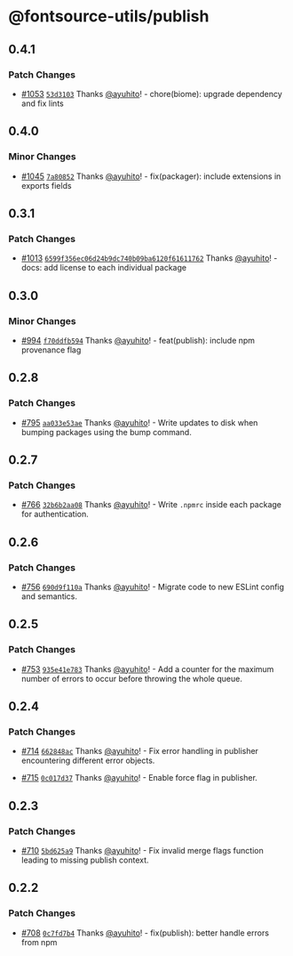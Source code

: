 # @fontsource-utils/publish

## 0.4.1

### Patch Changes

- [#1053](https://github.com/fontsource/fontsource/pull/1053) [`53d3103`](https://github.com/fontsource/fontsource/commit/53d31039607a8fb5c2a6478c74ae81cee23aa132) Thanks [@ayuhito](https://github.com/ayuhito)! - chore(biome): upgrade dependency and fix lints

## 0.4.0

### Minor Changes

- [#1045](https://github.com/fontsource/fontsource/pull/1045) [`7a80852`](https://github.com/fontsource/fontsource/commit/7a80852b2b60468f72fc64baf780ed3a833c4eed) Thanks [@ayuhito](https://github.com/ayuhito)! - fix(packager): include extensions in exports fields

## 0.3.1

### Patch Changes

- [#1013](https://github.com/fontsource/fontsource/pull/1013) [`6599f356ec06d24b9dc740b09ba6120f61611762`](https://github.com/fontsource/fontsource/commit/6599f356ec06d24b9dc740b09ba6120f61611762) Thanks [@ayuhito](https://github.com/ayuhito)! - docs: add license to each individual package

## 0.3.0

### Minor Changes

- [#994](https://github.com/fontsource/fontsource/pull/994) [`f70ddfb594`](https://github.com/fontsource/fontsource/commit/f70ddfb5948367cd64405dbab3717fe790c37be3) Thanks [@ayuhito](https://github.com/ayuhito)! - feat(publish): include npm provenance flag

## 0.2.8

### Patch Changes

- [#795](https://github.com/fontsource/fontsource/pull/795) [`aa033e53ae`](https://github.com/fontsource/fontsource/commit/aa033e53aec2f2c3fa0d74c6344f79d5d288e429) Thanks [@ayuhito](https://github.com/ayuhito)! - Write updates to disk when bumping packages using the bump command.

## 0.2.7

### Patch Changes

- [#766](https://github.com/fontsource/fontsource/pull/766) [`32b6b2aa08`](https://github.com/fontsource/fontsource/commit/32b6b2aa0881ddc9badf5238225f47ca8f85ef18) Thanks [@ayuhito](https://github.com/ayuhito)! - Write `.npmrc` inside each package for authentication.

## 0.2.6

### Patch Changes

- [#756](https://github.com/fontsource/fontsource/pull/756) [`690d9f110a`](https://github.com/fontsource/fontsource/commit/690d9f110ad68681566314d9040b3ac17eeb99c9) Thanks [@ayuhito](https://github.com/ayuhito)! - Migrate code to new ESLint config and semantics.

## 0.2.5

### Patch Changes

- [#753](https://github.com/fontsource/fontsource/pull/753) [`935e41e783`](https://github.com/fontsource/fontsource/commit/935e41e783a1c6bc622c41d91d467f250dfe5e23) Thanks [@ayuhito](https://github.com/ayuhito)! - Add a counter for the maximum number of errors to occur before throwing the whole queue.

## 0.2.4

### Patch Changes

- [#714](https://github.com/fontsource/fontsource/pull/714) [`662848ac`](https://github.com/fontsource/fontsource/commit/662848acdca35277091fcee6a11a634487df0728) Thanks [@ayuhito](https://github.com/ayuhito)! - Fix error handling in publisher encountering different error objects.

- [#715](https://github.com/fontsource/fontsource/pull/715) [`0c017d37`](https://github.com/fontsource/fontsource/commit/0c017d378fdb35eb46e467017ae0d7baee2422ff) Thanks [@ayuhito](https://github.com/ayuhito)! - Enable force flag in publisher.

## 0.2.3

### Patch Changes

- [#710](https://github.com/fontsource/fontsource/pull/710) [`5bd625a9`](https://github.com/fontsource/fontsource/commit/5bd625a99daefc6af88eeb5e2d5cd81b9cee144a) Thanks [@ayuhito](https://github.com/ayuhito)! - Fix invalid merge flags function leading to missing publish context.

## 0.2.2

### Patch Changes

- [#708](https://github.com/fontsource/fontsource/pull/708) [`0c7fd7b4`](https://github.com/fontsource/fontsource/commit/0c7fd7b4d688c079cc1ffeccc6ab797a95f69f68) Thanks [@ayuhito](https://github.com/ayuhito)! - fix(publish): better handle errors from npm
